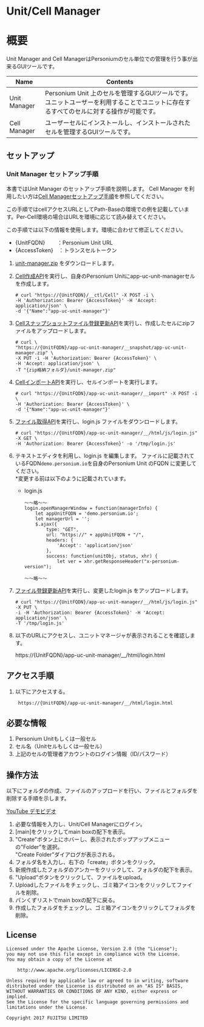 # Unit/Cell Manager  

# 概要
Unit Manager and Cell ManagerはPersoniumのセル単位での管理を行う事が出来るGUIツールです。  

| Name | Contents |
|---|---|
| Unit Manager  | Personium Unit 上のセルを管理するGUIツールです。  ユニットユーザーを利用することでユニットに存在するすべてのセルに対する操作が可能です。|
| Cell Manager  | ユーザーセルにインストールし、インストールされたセルを管理するGUIツールです。|

## セットアップ  

### Unit Manager セットアップ手順

本書ではUnit Manager のセットアップ手順を説明します。
Cell Manager を利用したい方は[Cell Managerセットアップ手順](./setup_cell-manager_ja.md)を参照してください。

この手順ではcellアクセスURLとしてPath-Baseの環境での例を記載しています。Per-Cell環境の場合はURLを環境に応じて読み替えてください。

この手順では以下の情報を使用します。環境に合わせて修正してください。

* {UnitFQDN}　　 ：Personium Unit URL
* {AccessToken}　：トランスセルトークン

1. [unit-manager.zip](https://github.com/personium/app-uc-unit-manager/raw/master/unit-manager.zip) をダウンロードします。
1. [Cell作成API](https://personium.io/docs/ja/apiref/current/100_Create_Cell.html)を実行し、自身のPersonium Unitにapp-uc-unit-managerセルを作成します。

    ```console
    # curl "https://{UnitFQDN}/__ctl/Cell" -X POST -i \
    -H 'Authorization: Bearer {AccessToken}' -H 'Accept: application/json' \
    -d '{"Name":"app-uc-unit-manager"}'
    ```

1. [Cellスナップショットファイル登録更新API](https://personium.io/docs/ja/apiref/current/503_Register_and_Update_Snapshot_Cell.html)を実行し、作成したセルにzipファイルをアップロードします。

    ```console
    # curl \
    "https://{UnitFQDN}/app-uc-unit-manager/__snapshot/app-uc-unit-manager.zip" \
    -X PUT -i -H 'Authorization: Bearer {AccessToken}' \
    -H 'Accept: application/json' \
    -T "{zip格納フォルダ}/unit-manager.zip"
    ```

1. [CellインポートAPI](https://personium.io/docs/ja/apiref/current/507_Import_Cell.html)を実行し、セルインポートを実行します。

    ```console
    # curl "https://{UnitFQDN}/app-uc-unit-manager/__import" -X POST -i \
    -H 'Authorization: Bearer {AccessToken}' \
    -d '{"Name":"app-uc-unit-manager"}'
    ```

1. [ファイル取得API](https://personium.io/docs/ja/apiref/current/311_Get_WebDav.html)を実行し、login.js ファイルをダウンロードします。

    ```console
    # curl "https://{UnitFQDN}/app-uc-unit-manager/__/html/js/login.js" -X GET \
    -H 'Authorization: Bearer {AccessToken}' -o '/tmp/login.js'
    ```

1. テキストエディタを利用し、login.js を編集します。
    ファイルに記載されているFQDN`demo.personium.io`を自身のPersonium Unit のFQDN に変更してください。  
    \*変更する前は以下のように記載されています。

    * login.js

        ```
        ～～略～～
        login.openManagerWindow = function(managerInfo) {
            let appUnitFQDN = 'demo.personium.io';
            let managerUrl = '';
            $.ajax({
                type: "GET",
                url: "https://" + appUnitFQDN + "/",
                headers: {
                    'Accept': 'application/json'
                },
                success: function(unitObj, status, xhr) {
                    let ver = xhr.getResponseHeader("x-personium-version");

        ～～略～～
        ```

1. [ファイル登録更新API](https://personium.io/docs/ja/apiref/current/312_Register_and_Update_WebDAV.html)を実行し、変更したlogin.js をアップロードします。

    ```console
    # curl "https://{UnitFQDN}/app-uc-unit-manager/__/html/js/login.js" -X PUT \
    -i -H 'Authorization: Bearer {AccessToken}' -H 'Accept: application/json' \
    -T '/tmp/login.js'
    ```

1. 以下のURLにアクセスし、ユニットマネージャが表示されることを確認します。

    https://{UnitFQDN}/app-uc-unit-manager/__/html/login.html

## アクセス手順  

1. 以下にアクセスする。  

        https://{UnitFQDN}/app-uc-unit-manager/__/html/login.html

## 必要な情報  

1. Personium Unitもしくは一般セル  
1. セル名（Unitセルもしくは一般セル）  
1. 上記のセルの管理者アカウントのログイン情報（ID/パスワード） 

## 操作方法  
  
以下にフォルダの作成、ファイルのアップロードを行い、ファイルとフォルダを削除する手順を示します。  

[YouTube デモビデオ](https://youtu.be/d1_pET0M-YA)  

1. 必要な情報を入力し、Unit/Cell Managerにログイン。  
1. [main]をクリックしてmain boxの配下を表示。   
1. "Create"ボタン上にホバーし、表示されたポップアップメニューの"Folder"を選択。  
"Create Folder"ダイアログが表示される。  
1. フォルダ名を入力し、右下の「create」ボタンをクリック。  
1. 新規作成したフォルダのアンカーをクリックして、フォルダの配下を表示。  
1. "Upload"ボタンをクリックして、ファイルをupload。  
1. Uploadしたファイルをチェックし、ゴミ箱アイコンをクリックしてファイルを削除。  
1. パンくずリストでmain boxの配下に戻る。  
1. 作成したフォルダをチェックし、ゴミ箱アイコンをクリックしてフォルダを削除。  

## License

    Licensed under the Apache License, Version 2.0 (the "License");
    you may not use this file except in compliance with the License.
    You may obtain a copy of the License at

        http://www.apache.org/licenses/LICENSE-2.0

    Unless required by applicable law or agreed to in writing, software
    distributed under the License is distributed on an "AS IS" BASIS,
    WITHOUT WARRANTIES OR CONDITIONS OF ANY KIND, either express or implied.
    See the License for the specific language governing permissions and
    limitations under the License.

    Copyright 2017 FUJITSU LIMITED
